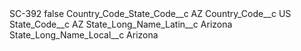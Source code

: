 <?xml version="1.0" encoding="UTF-8"?>
<CustomMetadata xmlns="http://soap.sforce.com/2006/04/metadata" xmlns:xsi="http://www.w3.org/2001/XMLSchema-instance" xmlns:xsd="http://www.w3.org/2001/XMLSchema">
    <label>SC-392</label>
    <protected>false</protected>
    <values>
        <field>Country_Code_State_Code__c</field>
        <value xsi:type="xsd:string">AZ</value>
    </values>
    <values>
        <field>Country_Code__c</field>
        <value xsi:type="xsd:string">US</value>
    </values>
    <values>
        <field>State_Code__c</field>
        <value xsi:type="xsd:string">AZ</value>
    </values>
    <values>
        <field>State_Long_Name_Latin__c</field>
        <value xsi:type="xsd:string">Arizona</value>
    </values>
    <values>
        <field>State_Long_Name_Local__c</field>
        <value xsi:type="xsd:string">Arizona</value>
    </values>
</CustomMetadata>
